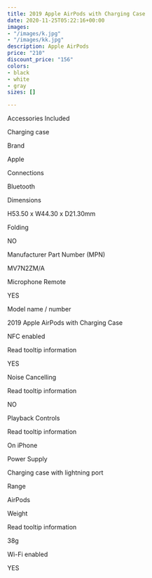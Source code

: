 ```yaml
---
title: 2019 Apple AirPods with Charging Case
date: 2020-11-25T05:22:16+00:00
images:
- "/images/k.jpg"
- "/images/kk.jpg"
description: Apple AirPods
price: "210"
discount_price: "156"
colors:
- black
- white
- gray
sizes: []

---
```

Accessories Included

Charging case

Brand

Apple

Connections

Bluetooth

Dimensions

H53.50 x W44.30 x D21.30mm

Folding

NO

Manufacturer Part Number (MPN)

MV7N2ZM/A

Microphone Remote

YES

Model name / number

2019 Apple AirPods with Charging Case

NFC enabled

Read tooltip information

YES

Noise Cancelling

Read tooltip information

NO

Playback Controls

Read tooltip information

On iPhone

Power Supply

Charging case with lightning port

Range

AirPods

Weight

Read tooltip information

38g

Wi-Fi enabled

YES